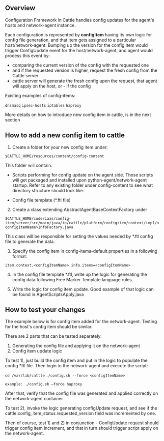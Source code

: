 ## Overview

Configuration Framework in Cattle handles config updates for the agent's hosts and network-agent instance.

Each configuration is represented by **configItem** having its own logic for config file generation, and that item gets assigned to a particular host/network-agent. Bumping up the version for the config item would trigger ConfigUpdate event for the host/network-agent, and agent would process this event by:

* comparing the current version of the config with the requested one
* and if the requested version is higher, request the fresh config from the Cattle server
* cattle server will generate the fresh config upon the request, that agent will apply on the host, or - if the config 

Existing examples of config-items:

`dnsmasq`
`ipsec-hosts`
`iptables`
`haproxy`

More details on how to introduce new config item in cattle, is in the next section

## How to add a new config item to cattle

1) Create a folder for your new config item under:

`$CATTLE_HOME/resources/content/config-content`

This folder will contain:

* Scripts performing for config update on the agent side. Those scripts will get packaged and installed upon python-agent/network-agent startup. Refer to any existing folder under config-content to see what directory structure should look like.

* Config file template (*.ftl file)

2) Create a class extending AbstractAgentBaseContextFactory under

`$CATTLE_HOME/code/iaas/config-item/server/src/main/java/io/cattle/platform/configitem/context/impl/<configItemName>InfoFactory.java`

This class will be responsible for setting the values needed by *.ftl config file to generate the data.

3) Specify the config item in config-items-default.properties in a following format:

`item.context.<configItemName>.info.items=<configItemName>`


4) In the config file template *.ftl, write up the logic for generating the config data following Free Marker Template language rules.

5) Write the logic for config item update. Good example of that logic can be found in AgentScriptsApply.java

## How to test your changes

The example below is for config item added for the network-agent. Testing for the host's config item should be similar.

There are 2 parts that can be tested separately:

1) Generating the config file and applying it on the network-agent
2) Config item update logic

To test 1), just build the config item and put in the logic to populate the config *ftl file. Then login to the network-agent and execute the script:

`cd /var/lib/cattle`
`./config.sh --force <configItemName>`

`example: ./config.sh —force haproxy`

After that, verify that the config file was generated and applied correctly on the network-agent container

To test 2), invoke the logic generating configUpdate request, and see if the cattle.config_item_status.requested_version field was incremented by one.

Then of course, test 1) and 2) in conjunction - ConfigUpdate request should trigger config item increment, and that in turn should trigger script apply on the network-agent.
